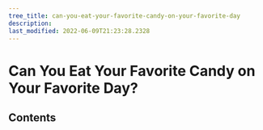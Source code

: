 ```yaml
---
tree_title: can-you-eat-your-favorite-candy-on-your-favorite-day
description: 
last_modified: 2022-06-09T21:23:28.2328
---
```


# Can You Eat Your Favorite Candy on Your Favorite Day?

## Contents
